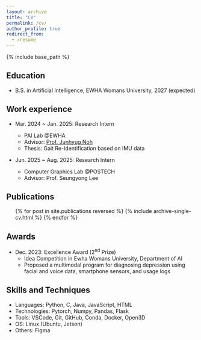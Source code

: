 ```yaml
---
layout: archive
title: "CV"
permalink: /cv/
author_profile: true
redirect_from:
  - /resume
---
```


{% include base_path %}

Education
------
* B.S. in Artificial Intelligence, EWHA Womans University, 2027 (expected)

Work experience
------
* Mar. 2024 ~ Jan. 2025: Research Intern
  * PAI Lab @EWHA
  * Advisor: [Prof. Junhyug Noh](http://www.ewha.ac.kr/ewha/professor/info.do?mode=view&pId=LK0DaxFnRPPwFOB%2FSShoqg%3D%3D)
  * Thesis: Gait Re-Identification based on IMU data

* Jun. 2025 ~ Aug. 2025: Research Intern
  * Computer Graphics Lab @POSTECH
  * Advisor: Prof. Seungyong Lee


Publications
------
  <ul>{% for post in site.publications reversed %}
    {% include archive-single-cv.html %}
  {% endfor %}</ul>


Awards
------
* Dec. 2023: Excellence Award (2<sup>nd</sup> Prize)
  * Idea Competition in Ewha Womans University, Department of AI
  * Proposed a multimodal program for diagnosing depression using facial and voice data, smartphone sensors, and usage logs


Skills and Techniques 
------
* Languages: Python, C, Java, JavaScript, HTML
* Technologies: Pytorch, Numpy, Pandas, Flask 
* Tools: VSCode, Git, GitHub, Conda, Docker, Open3D
* OS: Linux (Ubuntu, Jetson)
* Others: Figma
  
